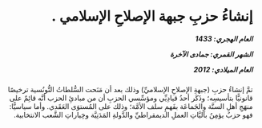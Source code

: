 <h1 dir="rtl">إنشاءُ حزبِ جبهة الإصلاحِ الإسلامي .</h1>

<h5 dir="rtl">العام الهجري:  1433

الشهر القمري: جمادى الآخرة

العام الميلادي: 2012</h5>

<p dir="rtl">تمَّ إنشاءُ حزبِ (جبهةِ الإصلاحِ الإسلاميِّ) وذلك بعد أن مَنَحت السُّلطاتُ التُّونُسية ترخيصًا قانونيًّا بتأسيسِه؛ وذَكَر أحدُ قيادِيِّي ومؤسِّسي الحزبِ أن من مبادئِ الحزب أنَّه قائِمٌ على منهَجِ أهلِ السنَّة والجَماعَة بفَهمِ سلف الأمَّة؛ وذلك على المُستوَى العَقَدي. وأما سياسيًّا: فهو حزبٌ يؤمِنُ بآليَّاتِ العملِ الديمقراطيِّ والدَّولةِ المَدَنِيَّة وخِياراتِ الشَّعب الانتخابية.</p></br>

